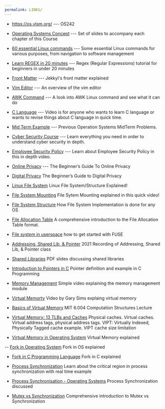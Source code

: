```yaml
---
permalink: LINKS/
---
```




- <https://os.vlsm.org/> --- OS242

- [Operating Systems Concept](https://codex.cs.yale.edu/avi/os-book/OS10/slide-dir/) ---
Set of slides to accompany each chapter of this Course

- [60 essential Linux commands](https://www.hostinger.com/tutorials/linux-comman) ---
Some essential Linux commands for various purposes, from navigation to software management

- [Learn REGEX in 20 minutes](https://youtu.be/rhzKDrUiJVk?si=vqxeSX_FBe-hrL5-) --- 
Regex (Regular Expressions) tutorial for beginners in under 20 minutes

- [Front Matter](https://jekyllrb.com/docs/front-matter/) --- 
Jekkyl's front matter explained

- [Vim Editor](https://web.stanford.edu/class/cs107/resources/vim#:~:text=To%20go%20into%20INSERT%20mode,you%20type%20the%20esc%20key.) --- 
An overview of the vim editor

- [AWK Command](https://www.digitalocean.com/community/tutorials/awk-command-linux) ---
A look into AWK Linux command and see what it can do

- [C Language](https://youtu.be/dTp0c41XnrQ?si=4iRbYzBoo5khyJ4K) ---
Video is for anyone who wants to learn C language or wants to revise things about C language in quick time.

- [Mid Term Example](https://rms46.vlsm.org/2/197.pdf) ---
Previous Operation Systems MidTerm Problems.

- [Cyber Security Course](https://www.youtube.com/watch?v=U_P23SqJaDc) ---
Learn everything you need in order to understand cyber security in depth.

- [Employee Security Policy](https://www.youtube.com/watch?v=CivG_2UqKMg) ---
Learn about Employee Security Policy in this in depth video.

- [Online Privacy](https://www.freecodecamp.org/news/the-beginners-guide-to-online-privacy-7149b33c4a3e/) ---
The Beginner’s Guide To Online Privacy

- [Digital Privacy](https://www.youtube.com/watch?v=u8_9AQYLSbo)
The Beginner’s Guide to Digital Privacy

- [Linux File System](https://www.youtube.com/watch?v=HbgzrKJvDRw)
Linux File System/Structure Explained!

- [File System Mounting](https://www.youtube.com/watch?v=QT1mBAJBuoA)
File Sytem Mounting explained in this quick video!

- [File System Structure](https://www.youtube.com/watch?v=DEtBiHvBPJ8)
How File System Implementation is done for any OS

- [File Allocation Table](https://www.youtube.com/watch?v=V2Gxqv3bJCk)
A comprehensive introduction to the File Allocation Table format. 

- [File system in userspace](https://www.youtube.com/watch?v=LZCILvr5tUk)
how to get started with FUSE

- [Addressing, Shared Lib, & Pointer](https://youtu.be/uFj7mKNq1t0)
2021 Recording of Addressing, Shared Lib, & Pointer class

- [Shared Libraries](https://jhucsf.github.io/spring2021/lectures/lecture19-public.pdf)
PDF slides discussing shared libraries

- [Introduction to Pointers in C](https://www.youtube.com/watch?v=f2i0CnUOniA)
Pointer definition and example in C Programming

- [Memory Management](https://www.youtube.com/watch?v=Ag4p5yCqte8)
Simple video explaining the memory management module

- [Virtual Memorty](https://www.youtube.com/watch?v=2quKyPnUShQ)
Video by Gary Sims explaing virtual memory

- [Basics of Virtual Memory](https://www.youtube.com/watch?v=8yO2FBBfaB0)
MIT 6.004 Computation Structures Lecture

- [Virtual Memory: 13 TLBs and Caches](https://www.youtube.com/watch?v=3sX5obQCHNA)
Physical caches. Virtual caches. Virtual address tags, physical address tags. VIPT: Virtually Indexed, Physically Tagged cache example. VIPT cache size limitation

- [Virtual Memory in Operating System](https://www.geeksforgeeks.org/virtual-memory-in-operating-system/)
Virtual Memory explained

-- [Fork in Operating System](https://www.geeksforgeeks.org/fork-system-call-in-operating-system/)
Fork in OS explained

- [Fork in C Programming Language](https://www.geeksforgeeks.org/fork-system-call/)
Fork in C explained

- [Process Synchronization](https://www.youtube.com/watch?v=ph2awKa8r5Y)
Learn about the critical region in process synchronization with real time example

- [Process Synchronisation - Operating Systems](https://www.youtube.com/watch?v=eKKc0d7kzww)
Process Synchronization discussed

- [Mutex vs Synchronization](https://www.youtube.com/watch?v=jkRN9zcLH1s)
Comprehensive introduction to Mutex vs Synchronization

